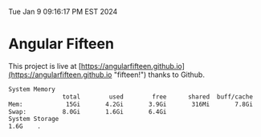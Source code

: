 Tue Jan  9 09:16:17 PM EST 2024

# Angular Fifteen


This project is live at [https://angularfifteen.github.io](https://angularfifteen.github.io "fifteen!") thanks to Github.

```bash
System Memory
               total        used        free      shared  buff/cache   available
Mem:            15Gi       4.2Gi       3.9Gi       316Mi       7.8Gi        11Gi
Swap:          8.0Gi       1.6Gi       6.4Gi
System Storage
1.6G	.
```
```bash
